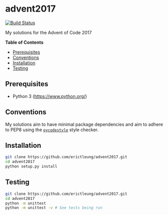 # advent2017

[![Build Status](https://travis-ci.org/erictleung/advent2017.svg?branch=master)](https://travis-ci.org/erictleung/advent2017)

My solutions for the Advent of Code 2017

**Table of Contents**

- [Prerequisites](#prerequisites)
- [Conventions](#conventions)
- [Installation](#installation)
- [Testing](#testing)

## Prerequisites

- Python 3 (https://www.python.org/)

## Conventions

My solutions aim to have minimal package dependencies and aim to adhere to PEP8
using the [`pycodestyle`](https://github.com/pycqa/pycodestyle) style checker.

## Installation

```bash
git clone https://github.com/erictleung/advent2017.git
cd advent2017
python setup.py install
```

## Testing

```bash
git clone https://github.com/erictleung/advent2017.git
cd advent2017
python -m unittest
python -m unittest -v # See tests being run
```
